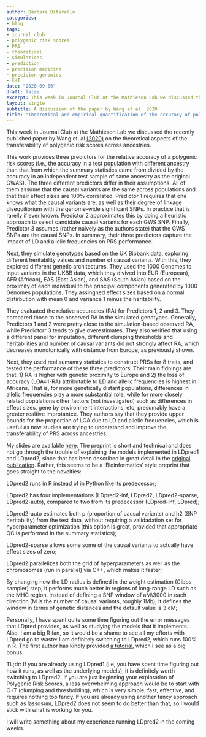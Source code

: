 ```yaml
---
author: Bárbara Bitarello
categories:
- blog
tags:
- journal club
- polygenic risk scores
- PRS
- theoretical
- simulations
- prediction
- precision medicine
- precision genomics
- C+T
date: "2020-09-06"
draft: false
excerpt: This week in Journal Club at the Mathieson Lab we discussed the recently published paper by Wang et. al (2020) on the theoretical aspects of the transferability of polygenic risk scores across ancestries.
layout: single
subtitle: A discussion of the paper by Wang et al. 2020
title: "Theoretical and empirical quantification of the accuracy of polygenic scores in ancestry divergent populations"
---
```


This week in Journal Club at the Mathieson Lab we discussed the recently published paper by Wang et. al [(2020)](https://www.nature.com/articles/s41467-020-17719-y) on the theoretical aspects of the transferability of polygenic risk scores across ancestries.

This work provides three predictors for the relative accuracy of a polygenic risk scores (i.e., the accuracy in a test population with different ancestry than that from which the summary statistics came from,divided by the accuracy in an independent test sample of same ancestry as the original GWAS). The three different predictors differ in their assumptions. All of them assume that the causal variants are the same across populations and that their effect sizes are 100% correlated. Predictor 1 requires that one knows what the causal variants are, as well as their degree of linkage disequilibrium with the genome-wide significant SNPs. In practice that is rarelly if ever known. Predictor 2 approximates this by doing a heuristic approach to select candidate causal variants for each GWS SNP. Finally, Predictor 3 assumes (rather naively as the authors state) that the GWS SNPs are the causal SNPs. In summary, their three predictors capture the impact of LD and allelic frequencies on PRS performance.

Next, they simulate genotypes based on the UK Biobank data, exploring different heritability values and number of causal variants. With this, they explored different genetic architectures. They used the 1000 Genomes to input variants in the UKBB data, which they divived into EUR (European), AFR (African), EAS (East Asian), and SAS (South Asian) based on the proximity of each individual to the principal components generated by 1000 Genomes populations. They assingned effect sizes based on a normal distirbution with mean 0 and variance 1 minus the heritability.

They evaluated the relative accuracies (RA) for Predictors 1, 2 and 3. They compared those to the observed RA in the simulated genotypes. Generally, Predictors 1 and 2 were pretty close to the simulation-based observed RA, while Predictorr 3 tends to give overestimates. They also verified that using a different panel for imputation, different clumping thresholds and heritabilities and number of causal variants did not strongly affect RA, which decreases monotonically with distance from Europe, as previously shown.

Next, they used real sumamry statistics to construct PRSs for 8 traits, and tested the performance of these three predictors. Their main fidnings are that: 1) RA is higher with genetic proximity to Europe and 2) the loss of accuracy (LOA=1-RA) attributable to LD and allelic frequencies is highest in Africans. That is, for more genetically distant populations, differences in allelic frequencies play a more substantial role, while for more closely related populations other factors (not investigated) such as differences in effect sizes, gene by environment interactions, etc, presumably have a greater realtive improtantce. They authors say that they provide upper bounds for the proportion of LOA due to LD and allelic frequencies, which is useful as new studies are trying to understand and improve the transferability of PRS across ancestries.

My slides are available [here](https://bbitarello.github.io/My_Presentations/journal_club_Sep_2020/#1).
The preprint is short and technical and does not go through the trouble of explaining the models implemented in LDpred1 and LDpred2, since that has been described in great detail in the [original publication](https://www.ncbi.nlm.nih.gov/pmc/articles/PMC4596916/). Rather, this seems to be a ‘Bioinformatics’ style preprint that goes straight to the novelties:

LDpred2 runs in R instead of in Python like its predecessor;

LDpred2 has four implementations (LDpred2-inf, LDpred2, LDpred2-sparse, LDpred2-auto), compared to two from its predecessor (LDpred-inf, LDpred);

LDpred2-auto estimates both p (proportion of causal variants) and h2 (SNP heritability) from the test data, without requiring a validadation set for hyperparameter optimization (this option is great, provided that appropriate QC is performed in the summary statistics);

LDpred2-sparse allows some some of the causal variants to actually have effect sizes of zero;

LDpred2 parallelizes both the grid of hyperparameters as well as the chromosomes (run in parallel) via C++, which makes it faster;

By changing how the LD radius is defined in the weight estimation (Gibbs sampler) step, it performs much better in regions of long-range LD such as the MHC region. Instead of defining a SNP window of aM\3000 in each direction (M is the number of causal variants, roughly 1Mb), it defines the window in terms of genetic distances and the default value is 3 cM;

Personally, I have spent quite some time figuring out the error messages that LDpred provides, as well as studying the models that it implements. Also, I am a big R fan, so it would be a shame to see all my efforts with LDpred go to waste: I am definitely switching to LDpred2, which runs 100% in R. The first author has kindly provided [a tutorial](https://privefl.github.io/bigsnpr/articles/LDpred2.html), which I see as a big bonus.

TL;dr: If you are already using LDpred1 (i.e, you have spent time figuring out how it runs, as well as the underlying models), it is definitely worth switching to LDpred2. If you are just beginning your exploration of Polygenic Risk Scores, a less overwhelming approach would be to start with C+T (clumping and thresholding), which is very simple, fast, effective, and requires nothing too fancy. If you are already using another fancy approach such as lassosum, LDpred2 does not seem to do better than that, so I would stick with what is working for you.

I will write something about my experience running LDpred2 in the coming weeks.
